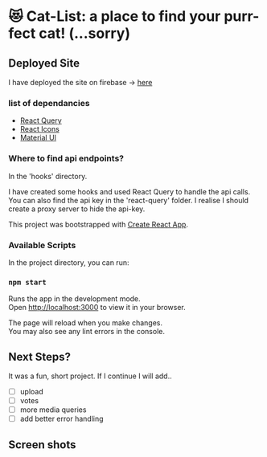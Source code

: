# 😻 Cat-List: a place to find your purr-fect cat! (...sorry)

## Deployed Site

I have deployed the site on firebase -> [here](https://cat-list-77efe.web.app/my_list)

### list of dependancies
- [React Query](https://react-query.tanstack.com/)
- [React Icons](https://react-icons.github.io/react-icons)
- [Material UI](https://mui.com/)

### Where to find api endpoints?

In the 'hooks' directory.

I have created some hooks and used React Query to handle the api calls.
You can also find the api key in the 'react-query' folder. I realise I should create a proxy server to hide the api-key.

This project was bootstrapped with [Create React App](https://github.com/facebook/create-react-app).

### Available Scripts

In the project directory, you can run:

### `npm start`

Runs the app in the development mode.\
Open [http://localhost:3000](http://localhost:3000) to view it in your browser.

The page will reload when you make changes.\
You may also see any lint errors in the console.

## Next Steps?

It was a fun, short project. If I continue I will add..
- [ ] upload
- [ ] votes
- [ ] more media queries
- [ ] add better error handling

## Screen shots


